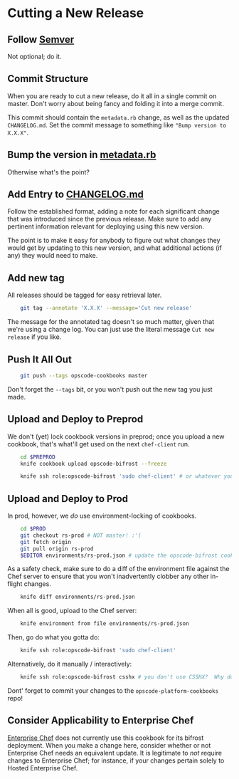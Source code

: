 Cutting a New Release
=====================

## Follow [Semver](http://semver.org)

Not optional; do it.

## Commit Structure

When you are ready to cut a new release, do it all in a single commit
on master.  Don't worry about being fancy and folding it into a merge
commit.

This commit should contain the `metadata.rb` change, as well as the
updated `CHANGELOG.md`.  Set the commit message to something like
`"Bump version to X.X.X"`.

## Bump the version in [metadata.rb](metadata.rb)

Otherwise what's the point?

## Add Entry to [CHANGELOG.md](changelog.md)

Follow the established format, adding a note for each significant
change that was introduced since the previous release.  Make sure to
add any pertinent information relevant for deploying using this new
version.

The point is to make it easy for anybody to figure out what changes
they would get by updating to this new version, and what additional
actions (if any) they would need to make.

## Add new tag

All releases should be tagged for easy retrieval later.

``` sh
    git tag --annotate 'X.X.X' --message='Cut new release'
```

The message for the annotated tag doesn't so much matter, given that
we're using a change log.  You can just use the literal message `Cut
new release` if you like.

## Push It All Out

``` sh
    git push --tags opscode-cookbooks master
```

Don't forget the `--tags` bit, or you won't push out the new tag you
just made.

## Upload and Deploy to Preprod

We don't (yet) lock cookbook versions in preprod; once you upload a
new cookbook, that's what'll get used on the next `chef-client` run.

``` sh
    cd $PREPROD
    knife cookbook upload opscode-bifrost --freeze

    knife ssh role:opscode-bifrost 'sudo chef-client' # or whatever you need to do
```

## Upload and Deploy to Prod

In prod, however, we _do_ use environment-locking of cookbooks.

``` sh
    cd $PROD
    git checkout rs-prod # NOT master! :'(
    git fetch origin
    git pull origin rs-prod
    $EDITOR environments/rs-prod.json # update the opscode-bifrost cookbook version
```

As a safety check, make sure to do a diff of the environment file
against the Chef server to ensure that you won't inadvertently clobber
any other in-flight changes.

``` sh
    knife diff environments/rs-prod.json
```

When all is good, upload to the Chef server:

``` sh
    knife environment from file environments/rs-prod.json
```

Then, go do what you gotta do:

``` sh
    knife ssh role:opscode-bifrost 'sudo chef-client'
```

Alternatively, do it manually / interactively:

``` sh
    knife ssh role:opscode-bifrost csshx # you don't use CSSHX?  Why do you hate yourself?
```

Dont' forget to commit your changes to the
`opscode-platform-cookbooks` repo!

## Consider Applicability to Enterprise Chef

[Enterprise Chef][] does not currently use this cookbook for its
bifrost deployment.  When you make a change here, consider whether or
not Enterprise Chef needs an equivalent update.  It is legitimate to
_not_ require changes to Enterprise Chef; for instance, if your
changes pertain solely to Hosted Enterprise Chef.

[Enterprise Chef]:https://github.com/opscode/opscode-omnibus/tree/master/files/private-chef-cookbooks/private-chef
